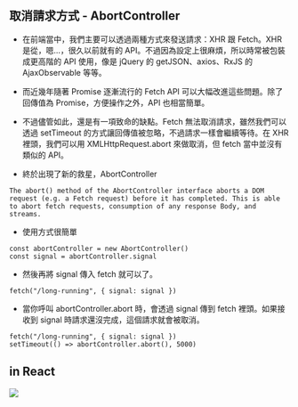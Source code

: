 ## 取消請求方式 - AbortController
- 在前端當中，我們主要可以透過兩種方式來發送請求：XHR 跟 Fetch。XHR 是從，嗯...，很久以前就有的 API。不過因為設定上很麻煩，所以時常被包裝成更高階的 API 使用，像是 jQuery 的 getJSON、axios、RxJS 的 AjaxObservable 等等。

- 而近幾年隨著 Promise 逐漸流行的 Fetch API 可以大幅改進這些問題。除了回傳值為 Promise，方便操作之外，API 也相當簡單。

- 不過儘管如此，還是有一項致命的缺點。Fetch 無法取消請求，雖然我們可以透過 setTimeout 的方式讓回傳值被忽略，不過請求一樣會繼續等待。在 XHR 裡頭，我們可以用 XMLHttpRequest.abort 來做取消，但 fetch 當中並沒有類似的 API。

- 終於出現了新的救星，AbortController

```
The abort() method of the AbortController interface aborts a DOM request (e.g. a Fetch request) before it has completed. This is able to abort fetch requests, consumption of any response Body, and streams.
```



- 使用方式很簡單
```
const abortController = new AbortController()
const signal = abortController.signal
```
- 然後再將 signal 傳入 fetch 就可以了。
```
fetch("/long-running", { signal: signal })
```

- 當你呼叫 abortController.abort 時，會透過 signal 傳到 fetch 裡頭。如果接收到 signal 時請求還沒完成，這個請求就會被取消。
```
fetch("/long-running", { signal: signal })
setTimeout(() => abortController.abort(), 5000)
```

## in React
![](https://hackmd.io/_uploads/SkRL_GTYh.png)
